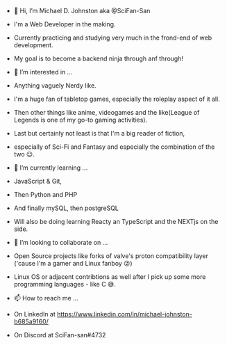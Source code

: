 - 👋 Hi, I’m Michael D. Johnston aka @SciFan-San
- I'm a Web Developer in the making. 
- Currently practicing and studying very much in the frond-end of web development. 
- My goal is to become a backend ninja through anf through!

- 👀 I’m interested in ...
- Anything vaguely Nerdy like. 
- I'm a huge fan of tabletop games, especially the roleplay aspect of it all. 
- Then other things like anime, videogames and the like(League of Legends is one of my go-to gaming activities).
- Last but certainly not least is that I'm a big reader of fiction, 
- especially of Sci-Fi and Fantasy and especially the combination of the two 😉. 

- 🌱 I’m currently learning ...
- JavaScript & Git,
- Then Python and PHP
- And finally mySQL, then postgreSQL
- Will also be doing learning Reacty an TypeScript and the NEXTjs on the side.
- 💞️ I’m looking to collaborate on ...
- Open Source projects like forks of valve's proton compatibility layer ('cause I'm a gamer and Linux fanboy 😜)
- Linux OS or adjacent contribtions as well after I pick up some more programming languages - like C 😅.

- 📫 How to reach me ...
- On LinkedIn at https://www.linkedin.com/in/michael-johnston-b685a9160/
- On Discord at SciFan-san#4732

<!---
SciFan-San/SciFan-San is a ✨ special ✨ repository because its `README.md` (this file) appears on your GitHub profile.
You can click the Preview link to take a look at your changes.
--->
